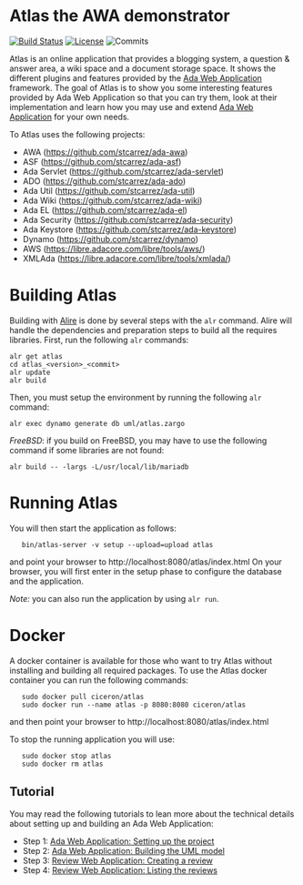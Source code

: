 # Atlas the AWA demonstrator

[![Build Status](https://img.shields.io/jenkins/s/https/jenkins.vacs.fr/Atlas.svg)](http://jenkins.vacs.fr/job/Atlas/)
[![License](https://img.shields.io/badge/license-APACHE2-blue.svg)](LICENSE)
![Commits](https://img.shields.io/github/commits-since/stcarrez/atlas/1.1.0.svg)

Atlas is an online application that provides a blogging system,
a question & answer area, a wiki space and a document storage space.
It shows the different plugins and features provided by
the [Ada Web Application](https://github.com/stcarrez/ada-awa) framework.
The goal of Atlas is to show you some interesting features
provided by Ada Web Application so that you can try them,
look at their implementation and learn how you may use and extend
[Ada Web Application](https://github.com/stcarrez/ada-awa) for your own needs.

To Atlas uses the following projects:

* AWA           (https://github.com/stcarrez/ada-awa)
* ASF           (https://github.com/stcarrez/ada-asf)
* Ada Servlet   (https://github.com/stcarrez/ada-servlet)
* ADO           (https://github.com/stcarrez/ada-ado)
* Ada Util      (https://github.com/stcarrez/ada-util)
* Ada Wiki      (https://github.com/stcarrez/ada-wiki)
* Ada EL        (https://github.com/stcarrez/ada-el)
* Ada Security  (https://github.com/stcarrez/ada-security)
* Ada Keystore  (https://github.com/stcarrez/ada-keystore)
* Dynamo        (https://github.com/stcarrez/dynamo)
* AWS           (https://libre.adacore.com/libre/tools/aws/)
* XMLAda        (https://libre.adacore.com/libre/tools/xmlada/)

# Building Atlas

Building with [Alire](https://github.com/alire-project/alire) is done by several
steps with the `alr` command.  Alire will handle the dependencies and preparation
steps to build all the requires libraries.  First, run the following `alr` commands:

```
alr get atlas
cd atlas_<version>_<commit>
alr update
alr build
```

Then, you must setup the environment by running the following `alr` command:

```
alr exec dynamo generate db uml/atlas.zargo
```

*FreeBSD*: if you build on FreeBSD, you may have to use the following
command if some libraries are not found:

```
alr build -- -largs -L/usr/local/lib/mariadb
```


# Running Atlas

You will then start the application as follows:
```
   bin/atlas-server -v setup --upload=upload atlas
```

and point your browser to http://localhost:8080/atlas/index.html
On your browser, you will first enter in the setup phase to configure
the database and the application.

*Note:* you can also run the application by using `alr run`.

# Docker

A docker container is available for those who want to try Atlas without installing
and building all required packages.  To use the Atlas docker container you can
run the following commands:

```
   sudo docker pull ciceron/atlas
   sudo docker run --name atlas -p 8080:8080 ciceron/atlas
```

and then point your browser to http://localhost:8080/atlas/index.html

To stop the running application you will use:
```
   sudo docker stop atlas
   sudo docker rm atlas
```

## Tutorial

You may read the following tutorials to lean more about the technical details about
setting up and building an Ada Web Application:

  * Step 1: [Ada Web Application: Setting up the project](https://blog.vacs.fr/vacs/blogs/post.html?post=2014/05/08/Ada-Web-Application-Setting-up-the-project)
  * Step 2: [Ada Web Application: Building the UML model](https://blog.vacs.fr/vacs/blogs/post.html?post=2014/05/18/Ada-Web-Application--Building-the-UML-model)
  * Step 3: [Review Web Application: Creating a review](https://blog.vacs.fr/vacs/blogs/post.html?post=2014/06/14/Review-Web-Application-Creating-a-review)
  * Step 4: [Review Web Application: Listing the reviews](https://blog.vacs.fr/vacs/blogs/post.html?post=2014/07/19/Review-Web-Application-Listing-the-reviews)
      

